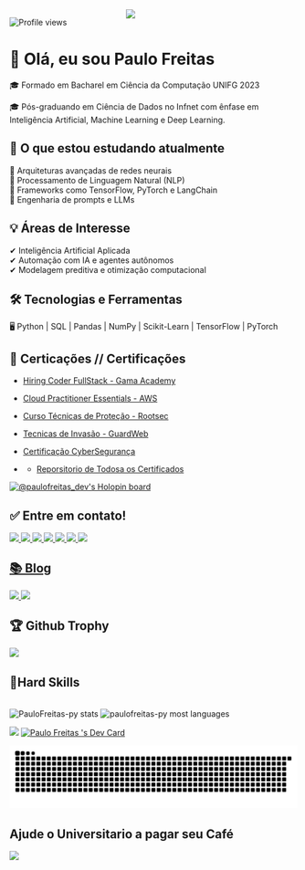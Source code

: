 <img align='right' src="https://paulofreitasdev.files.wordpress.com/2021/04/anyconv.com__img1.png" width="300">
<p align="left"> <img src="https://komarev.com/ghpvc/?username=paulofreitas-py&color=red" alt="Profile views" /> </p>

# 👋 Olá, eu sou Paulo Freitas
🎓 Formado em Bacharel em Ciência da Computação UNIFG 2023

🎓 Pós-graduando em Ciência de Dados no Infnet com ênfase em Inteligência Artificial, Machine Learning e Deep Learning.  

## 🚀 O que estou estudando atualmente  
🔹 Arquiteturas avançadas de redes neurais  
🔹 Processamento de Linguagem Natural (NLP)  
🔹 Frameworks como TensorFlow, PyTorch e LangChain  
🔹 Engenharia de prompts e LLMs  

## 💡 Áreas de Interesse  
✔ Inteligência Artificial Aplicada  
✔ Automação com IA e agentes autônomos  
✔ Modelagem preditiva e otimização computacional  

## 🛠️ Tecnologias e Ferramentas  
🖥️ Python | SQL | Pandas | NumPy | Scikit-Learn | TensorFlow | PyTorch  


## 📜 Certicações // Certificações 
- [Hiring Coder FullStack - Gama Academy](https://github.com/paulofreitas-py/Certificados/blob/main/Hiring%20Coders%20-%20Fullstack.pdf)
- [Cloud Practitioner Essentials - AWS ](https://github.com/paulofreitas-py/Certificados/blob/main/AWS%20Cloud%20Practitioner%20Essentials%20.pdf)
- [Curso Técnicas de Proteção - Rootsec](https://github.com/paulofreitas-py/Certificados/blob/main/Rootsec%20Curso%20T%C3%A9cnicas%20de%20Prote%C3%A7%C3%A3o.png)
- [Tecnicas de Invasão - GuardWeb](https://github.com/paulofreitas-py/Certificados/blob/main/Tecnicas%20de%20Invas%C3%A3o%20GuardWeb.png)
- [Certificação CyberSegurança]()

-  - [Reporsitorio de Todosa os Certificados](https://github.com/paulofreitas-py/Certificados)



[![@paulofreitas_dev's Holopin board](https://holopin.io/api/user/board?user=paulofreitas_dev)](https://holopin.io/@paulofreitas_dev)

## ✅ Entre em contato!
<p align="left">
  <a href="https://www.linkedin.com/in/paulofreitas-py/">
    <img src="https://img.shields.io/badge/LinkedIn-0077B5?style=for-the-badge&logo=linkedin&logoColor=white"/>
  </a>
  <a href="https://github.com/paulofreitas-py">
    <img src="https://img.shields.io/badge/GitHub-100000?style=for-the-badge&logo=github&logoColor=white"/>
  </a>
  <a href="https://www.twitch.tv/paulofreitas_py">
    <img src="https://img.shields.io/badge/Twitch-A901DB?style=for-the-badge&logo=twitch&logoColor=white"/>
  </a>
  <a href="https://www.instagram.com/paulofreitas.py/">
    <img src="https://img.shields.io/badge/Instagram-FF0080?style=for-the-badge&logo=instagram&logoColor=white"/>
  </a>
  <a href="#">
    <img src="https://img.shields.io/badge/Discord-642EFE?style=for-the-badge&logo=discord&logoColor=white"/>
  </a>
  <a href="https://www.youtube.com/channel/UCOcAap9EbzrMZnx3XTnP6wQ">
    <img src="https://img.shields.io/badge/Youtube-FF0000?style=for-the-badge&logo=youtube&logoColor=white"/>
  </a>
	<a href="https://t.me/paulofreitas_py">
    <img src="https://img.shields.io/badge/Telegram-084B8A?style=for-the-badge&logo=telegram&logoColor=white"/>

## 📚 Blog
<p align="left">
  <a href="https://dev.to/paulofreitas_py">
    <img src="https://img.shields.io/badge/dev.to-0A0A0A?style=for-the-badge&logo=dev.to&logoColor=white"/>
  </a>	
  <a href="https://www.instagram.com/paulofreitas.py/">
    <img src="https://img.shields.io/badge/Instagram-E4405F?style=for-the-badge&logo=instagram&logoColor=white"/>
  </a>		
</p>

## 🏆 Github Trophy
<p align="left">
  <img src="https://github-profile-trophy.vercel.app/?username=paulofreitas-py&theme=darkhub"/>

## 🤟Hard Skills 
<p align="left">
  <br>
    <img width="450em" src="https://github-readme-stats.vercel.app/api?username=paulofreitas-py&theme=synthwave&bg_color=0D1117&title_color=3DDC84&icon_color=3DDC84&show_icons=true&hide_border=true" alt="PauloFreitas-py stats" />
    <img width="450em" src="https://github-readme-stats.vercel.app/api/top-langs/?username=paulofreitas-py&theme=synthwave&bg_color=0D1117&title_color=3DDC84&icon_color=3DDC84&show_icons=true&hide_border=true&layout=compact" alt="paulofreitas-py most languages"/>
  <br>
<p align="left">
<img src="https://github-readme-stats.vercel.app/api/wakatime?username=paulofreitasdev&layout=compact"/>  
<a href="https://app.daily.dev/paulofreitas_py"><img src="https://api.daily.dev/devcards/7e2dc53f4020473083e9389c5d35d5f5.png?r=plt" width="200" alt="Paulo Freitas 's Dev Card"/></a> 

 ![Snake animation](https://github.com/paulofreitas-py/paulofreitas-py/blob/output/github-contribution-grid-snake.svg)

## Ajude o Universitario a pagar seu Café
<a href="https://www.buymeacoffee.com/paulofreitas.py"><img src="https://img.buymeacoffee.com/button-api/?text=Buy me a coffee&emoji=&slug=paulofreitas.py&button_colour=FFDD00&font_colour=000000&font_family=Cookie&outline_colour=000000&coffee_colour=ffffff"></a>
